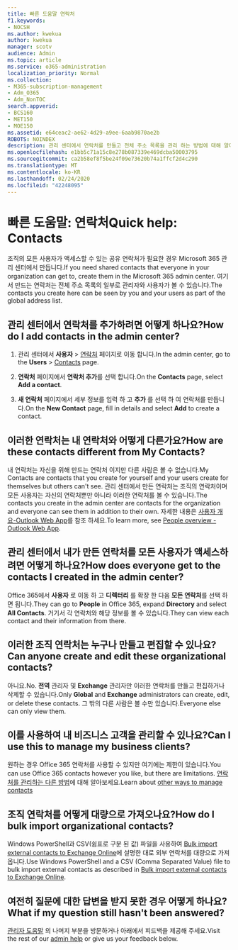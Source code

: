 ```yaml
---
title: 빠른 도움말 연락처
f1.keywords:
- NOCSH
ms.author: kwekua
author: kwekua
manager: scotv
audience: Admin
ms.topic: article
ms.service: o365-administration
localization_priority: Normal
ms.collection:
- M365-subscription-management
- Adm_O365
- Adm_NonTOC
search.appverid:
- BCS160
- MET150
- MOE150
ms.assetid: e64ceac2-ae62-4d29-a9ee-6aab9870ae2b
ROBOTS: NOINDEX
description: 관리 센터에서 연락처를 만들고 전체 주소 목록을 관리 하는 방법에 대해 알아봅니다.
ms.openlocfilehash: e1bb5c71a15c8e278b087339e469dcba50003795
ms.sourcegitcommit: ca2b58ef8f5be24f09e73620b74a1ffcf2d4c290
ms.translationtype: MT
ms.contentlocale: ko-KR
ms.lasthandoff: 02/24/2020
ms.locfileid: "42248095"
---
```

# <a name="quick-help-contacts"></a><span data-ttu-id="5f27d-103">빠른 도움말: 연락처</span><span class="sxs-lookup"><span data-stu-id="5f27d-103">Quick help: Contacts</span></span>

<span data-ttu-id="5f27d-104">조직의 모든 사용자가 액세스할 수 있는 공유 연락처가 필요한 경우 Microsoft 365 관리 센터에서 만듭니다.</span><span class="sxs-lookup"><span data-stu-id="5f27d-104">If you need shared contacts that everyone in your organization can get to, create them in the Microsoft 365 admin center.</span></span> <span data-ttu-id="5f27d-105">여기서 만드는 연락처는 전체 주소 목록의 일부로 관리자와 사용자가 볼 수 있습니다.</span><span class="sxs-lookup"><span data-stu-id="5f27d-105">The contacts you create here can be seen by you and your users as part of the global address list.</span></span>
  
## <a name="how-do-i-add-contacts-in-the-admin-center"></a><span data-ttu-id="5f27d-106">관리 센터에서 연락처를 추가하려면 어떻게 하나요?</span><span class="sxs-lookup"><span data-stu-id="5f27d-106">How do I add contacts in the admin center?</span></span>

1. <span data-ttu-id="5f27d-107">관리 센터에서 **사용자** \> <a href="https://go.microsoft.com/fwlink/p/?linkid=2053302" target="_blank">연락처</a> 페이지로 이동 합니다.</span><span class="sxs-lookup"><span data-stu-id="5f27d-107">In the admin center, go to the **Users** \> <a href="https://go.microsoft.com/fwlink/p/?linkid=2053302" target="_blank">Contacts</a> page.</span></span>

2. <span data-ttu-id="5f27d-108">**연락처** 페이지에서 **연락처 추가**를 선택 합니다.</span><span class="sxs-lookup"><span data-stu-id="5f27d-108">On the **Contacts** page, select **Add a contact**.</span></span>
  
3. <span data-ttu-id="5f27d-109">**새 연락처** 페이지에서 세부 정보를 입력 하 고 **추가** 를 선택 하 여 연락처를 만듭니다.</span><span class="sxs-lookup"><span data-stu-id="5f27d-109">On the **New Contact** page, fill in details and select **Add** to create a contact.</span></span>
  
## <a name="how-are-these-contacts-different-from-my-contacts"></a><span data-ttu-id="5f27d-110">이러한 연락처는 내 연락처와 어떻게 다른가요?</span><span class="sxs-lookup"><span data-stu-id="5f27d-110">How are these contacts different from My Contacts?</span></span>

<span data-ttu-id="5f27d-111">내 연락처는 자신을 위해 만드는 연락처 이지만 다른 사람은 볼 수 없습니다.</span><span class="sxs-lookup"><span data-stu-id="5f27d-111">My Contacts are contacts that you create for yourself and your users create for themselves but others can't see.</span></span> <span data-ttu-id="5f27d-112">관리 센터에서 만든 연락처는 조직의 연락처이며 모든 사용자는 자신의 연락처뿐만 아니라 이러한 연락처를 볼 수 있습니다.</span><span class="sxs-lookup"><span data-stu-id="5f27d-112">The contacts you create in the admin center are contacts for the organization and everyone can see them in addition to their own.</span></span> <span data-ttu-id="5f27d-113">자세한 내용은 [사용자 개요-Outlook Web App](https://support.office.com/article/5fe173cf-e620-4f62-9bf6-da5041f651bf.aspx)를 참조 하세요.</span><span class="sxs-lookup"><span data-stu-id="5f27d-113">To learn more, see [People overview - Outlook Web App](https://support.office.com/article/5fe173cf-e620-4f62-9bf6-da5041f651bf.aspx).</span></span>
  
## <a name="how-does-everyone-get-to-the-contacts-i-created-in-the-admin-center"></a><span data-ttu-id="5f27d-114">관리 센터에서 내가 만든 연락처를 모든 사용자가 액세스하려면 어떻게 하나요?</span><span class="sxs-lookup"><span data-stu-id="5f27d-114">How does everyone get to the contacts I created in the admin center?</span></span>

 <span data-ttu-id="5f27d-115">Office 365에서 **사용자** 로 이동 하 고 **디렉터리** 를 확장 한 다음 **모든 연락처**를 선택 하면 됩니다.</span><span class="sxs-lookup"><span data-stu-id="5f27d-115">They can go to **People** in Office 365, expand **Directory** and select **All Contacts**.</span></span> <span data-ttu-id="5f27d-116">거기서 각 연락처와 해당 정보를 볼 수 있습니다.</span><span class="sxs-lookup"><span data-stu-id="5f27d-116">They can view each contact and their information from there.</span></span>
  
## <a name="can-anyone-create-and-edit-these-organizational-contacts"></a><span data-ttu-id="5f27d-117">이러한 조직 연락처는 누구나 만들고 편집할 수 있나요?</span><span class="sxs-lookup"><span data-stu-id="5f27d-117">Can anyone create and edit these organizational contacts?</span></span>

<span data-ttu-id="5f27d-118">아니요.</span><span class="sxs-lookup"><span data-stu-id="5f27d-118">No.</span></span> <span data-ttu-id="5f27d-119">**전역** 관리자 및 **Exchange** 관리자만 이러한 연락처를 만들고 편집하거나 삭제할 수 있습니다.</span><span class="sxs-lookup"><span data-stu-id="5f27d-119">Only **Global** and **Exchange** administrators can create, edit, or delete these contacts.</span></span> <span data-ttu-id="5f27d-120">그 밖의 다른 사람은 볼 수만 있습니다.</span><span class="sxs-lookup"><span data-stu-id="5f27d-120">Everyone else can only view them.</span></span>
  
## <a name="can-i-use-this-to-manage-my-business-clients"></a><span data-ttu-id="5f27d-121">이를 사용하여 내 비즈니스 고객을 관리할 수 있나요?</span><span class="sxs-lookup"><span data-stu-id="5f27d-121">Can I use this to manage my business clients?</span></span>

<span data-ttu-id="5f27d-122">원하는 경우 Office 365 연락처를 사용할 수 있지만 여기에는 제한이 있습니다.</span><span class="sxs-lookup"><span data-stu-id="5f27d-122">You can use Office 365 contacts however you like, but there are limitations.</span></span> <span data-ttu-id="5f27d-123">[연락처를 관리하는 다른 방법](ways-to-manage-contacts.md)에 대해 알아보세요.</span><span class="sxs-lookup"><span data-stu-id="5f27d-123">Learn about [other ways to manage contacts](ways-to-manage-contacts.md)</span></span>
  
## <a name="how-do-i-bulk-import-organizational-contacts"></a><span data-ttu-id="5f27d-124">조직 연락처를 어떻게 대량으로 가져오나요?</span><span class="sxs-lookup"><span data-stu-id="5f27d-124">How do I bulk import organizational contacts?</span></span>

<span data-ttu-id="5f27d-125">Windows PowerShell과 CSV(쉼표로 구분 된 값) 파일을 사용하여 [Bulk import external contacts to Exchange Online](../../compliance/bulk-import-external-contacts.md)에 설명한 대로 외부 연락처를 대량으로 가져옵니다.</span><span class="sxs-lookup"><span data-stu-id="5f27d-125">Use Windows PowerShell and a CSV (Comma Separated Value) file to bulk import external contacts as described in [Bulk import external contacts to Exchange Online](../../compliance/bulk-import-external-contacts.md).</span></span>
  
## <a name="what-if-my-question-still-hasnt-been-answered"></a><span data-ttu-id="5f27d-126">여전히 질문에 대한 답변을 받지 못한 경우 어떻게 하나요?</span><span class="sxs-lookup"><span data-stu-id="5f27d-126">What if my question still hasn't been answered?</span></span>

<span data-ttu-id="5f27d-127">[관리자 도움말](../admin-home.md) 의 나머지 부분을 방문하거나 아래에서 피드백을 제공해 주세요.</span><span class="sxs-lookup"><span data-stu-id="5f27d-127">Visit the rest of our [admin help](../admin-home.md) or give us your feedback below.</span></span>
